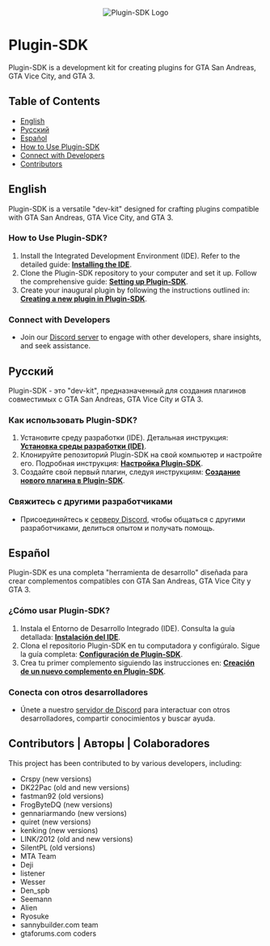 <p align="center">
  <img src="http://i.imgur.com/xFXWiU9.png" alt="Plugin-SDK Logo">
</p>

# Plugin-SDK

Plugin-SDK is a development kit for creating plugins for GTA San Andreas, GTA Vice City, and GTA 3.

## Table of Contents

- [English](#english)
- [Русский](#русский)
- [Español](#español)
- [How to Use Plugin-SDK](#how-to-use-plugin-sdk)
- [Connect with Developers](#connect-with-developers)
- [Contributors](#contributors)

## English

Plugin-SDK is a versatile "dev-kit" designed for crafting plugins compatible with GTA San Andreas, GTA Vice City, and GTA 3.

### How to Use Plugin-SDK?

1. Install the Integrated Development Environment (IDE). Refer to the detailed guide: [**Installing the IDE**](https://github.com/DK22Pac/plugin-sdk/wiki/Installing-development-environment-(IDE)).
2. Clone the Plugin-SDK repository to your computer and set it up. Follow the comprehensive guide: [**Setting up Plugin-SDK**](https://github.com/DK22Pac/plugin-sdk/wiki/Set-up-plugin-sdk).
3. Create your inaugural plugin by following the instructions outlined in: [**Creating a new plugin in Plugin-SDK**](https://github.com/DK22Pac/plugin-sdk/wiki/Creating-a-new-plugin-in-plugin-sdk).

### Connect with Developers

- Join our [Discord server](https://discord.gg/X4H7ztF) to engage with other developers, share insights, and seek assistance.

## Русский

Plugin-SDK - это "dev-kit", предназначенный для создания плагинов совместимых с GTA San Andreas, GTA Vice City и GTA 3.

### Как использовать Plugin-SDK?

1. Установите среду разработки (IDE). Детальная инструкция: [**Установка среды разработки (IDE)**](https://github.com/DK22Pac/plugin-sdk/wiki/Установка-среды-разработки-(IDE)).
2. Клонируйте репозиторий Plugin-SDK на свой компьютер и настройте его. Подробная инструкция: [**Настройка Plugin-SDK**](https://github.com/DK22Pac/plugin-sdk/wiki/Настройка-plugin-sdk).
3. Создайте свой первый плагин, следуя инструкциям: [**Создание нового плагина в Plugin-SDK**](https://github.com/DK22Pac/plugin-sdk/wiki/Создание-нового-плагина-в-plugin-sdk).

### Свяжитесь с другими разработчиками

- Присоединяйтесь к [серверу Discord](https://discord.gg/X4H7ztF), чтобы общаться с другими разработчиками, делиться опытом и получать помощь.

## Español

Plugin-SDK es una completa "herramienta de desarrollo" diseñada para crear complementos compatibles con GTA San Andreas, GTA Vice City y GTA 3.

### ¿Cómo usar Plugin-SDK?

1. Instala el Entorno de Desarrollo Integrado (IDE). Consulta la guía detallada: [**Instalación del IDE**](https://github.com/DK22Pac/plugin-sdk/wiki/Instalación-del-entorno-de-desarrollo-(IDE)).
2. Clona el repositorio Plugin-SDK en tu computadora y configúralo. Sigue la guía completa: [**Configuración de Plugin-SDK**](https://github.com/DK22Pac/plugin-sdk/wiki/Configuración-plugin-sdk).
3. Crea tu primer complemento siguiendo las instrucciones en: [**Creación de un nuevo complemento en Plugin-SDK**](https://github.com/DK22Pac/plugin-sdk/wiki/Creación-de-un-nuevo-complemento-en-plugin-sdk).

### Conecta con otros desarrolladores

- Únete a nuestro [servidor de Discord](https://discord.gg/X4H7ztF) para interactuar con otros desarrolladores, compartir conocimientos y buscar ayuda.

## Contributors | Авторы | Colaboradores

This project has been contributed to by various developers, including:

- Crspy (new versions)
- DK22Pac (old and new versions)
- fastman92 (old versions)
- FrogByteDQ (new versions)
- gennariarmando (new versions)
- quiret (new versions)
- kenking (new versions)
- LINK/2012 (old and new versions)
- SilentPL (old versions)
- MTA Team
- Deji
- listener
- Wesser
- Den_spb
- Seemann
- Alien
- Ryosuke
- sannybuilder.com team
- gtaforums.com coders
